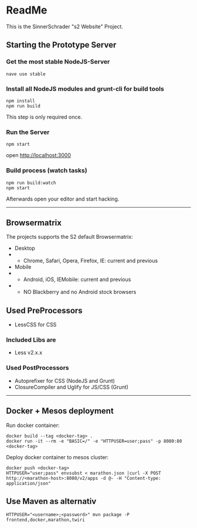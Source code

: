# ReadMe

This is the SinnerSchrader "s2 Website" Project.

## Starting the Prototype Server

### Get the most stable NodeJS-Server

```shell
nave use stable
```

### Install all NodeJS modules and grunt-cli for build tools

```shell
npm install
npm run build
```

This step is only required once.

### Run the Server

```shell
npm start
```

open [http://localhost:3000]()

### Build process (watch tasks)

```shell
npm run build:watch
npm start
```

Afterwards open your editor and start hacking.

------------------------------------------------------------------

## Browsermatrix

The projects supports the S2 default Browsermatrix:

* Desktop
* - Chrome, Safari, Opera, Firefox, IE: current and previous
* Mobile
* - Android, iOS, IEMobile: current and previous
* - NO Blackberry and no Android stock browsers

## Used PreProcessors

* LessCSS for CSS

### Included Libs are

* Less v2.x.x

### Used PostProcessors

* Autoprefixer for CSS (NodeJS and Grunt)
* ClosureCompiler and Uglify for JS/CSS (Grunt)

------------------------------------------------------------------

## Docker + Mesos deployment

Run docker container:

```shell
docker build --tag <docker-tag> .
docker run -it --rm -e "BASIC=/" -e "HTTPUSER=user;pass" -p 8080:80 <docker-tag>
```

Deploy docker container to mesos cluster:

```shell
docker push <docker-tag>
HTTPUSER="user;pass" envsubst < marathon.json |curl -X POST http://<marathon-host>:8080/v2/apps -d @- -H "Content-type: application/json"
```

## Use Maven as alternativ

```shell
HTTPUSER="<username>;<password>" mvn package -P frontend,docker,marathon,twiri
```
